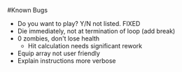 #Known Bugs

* Do you want to play? Y/N not listed. FIXED
* Die immediately, not at termination of loop (add break)
* 0 zombies, don't lose health
	* Hit calculation needs significant rework
* Equip array not user friendly
* Explain instructions more verbose

